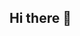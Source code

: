 ## Hi there 👋

<!--
**Doniasyriac/Doniasyriac** is a ✨ _special_ ✨ repository because its `README.md` (this file) appears on your GitHub profile.
- 🔭 I’m currently working on projects hosted on GitHub,focusing on version control,collaboration and code management.I use GitHub to manage my repositories,track issues and collaborate with other developers.
- 🌱 I’m currently learning how to use GitHub for version control and collaboration.I am exploring features such as repositories,branches,pull requests and issues to effectively manage and contribute to projects.
- 👯 I’m looking to collaborate on open-source projects related to machine learning on GitHub.I am eager to contribute to meaningful projects and work with a team to learn and grow together
- 🤔 I’m looking for help with understanding advanced GitHub features,such as continuous integration,effective use of GitHub actions and best practices for collaborative coding.Any guidance or resources would be greatly appreciated.
- 💬 Ask me about setting up and managing repositories,creating and merging pull requests using branches effectively and collaborating with other developers on GitHub
- 📫 How to reach me: Email:syriacdonia2004@gmail.com
                      LinkedIn:https://www.linkedin.com/in/donia-syriac-b7a09128a  
-->
